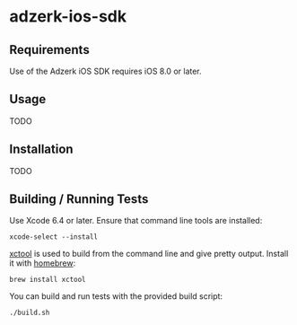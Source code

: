 # adzerk-ios-sdk

## Requirements

Use of the Adzerk iOS SDK requires iOS 8.0 or later.

## Usage

TODO

## Installation

TODO

## Building / Running Tests

Use Xcode 6.4 or later. Ensure that command line tools are installed:

```
xcode-select --install
```

[xctool](http://github.com/facebook/xctool) is used to build from the command line and give pretty output.  Install it with [homebrew](http://brew.sh):

```
brew install xctool
```

You can build and run tests with the provided build script:

```
./build.sh
```
